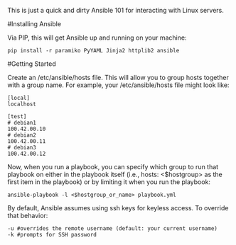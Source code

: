 This is just a quick and dirty Ansible 101 for interacting with Linux servers.

#Installing Ansible

Via PIP, this will get Ansible up and running on your machine:

```
pip install -r paramiko PyYAML Jinja2 httplib2 ansible
```

#Getting Started

Create an /etc/ansible/hosts file. This will allow you to group hosts together with a group name. For example, your /etc/ansible/hosts file might look like:

```
[local]
localhost

[test]
# debian1
100.42.00.10
# debian2
100.42.00.11
# debian3
100.42.00.12
```

Now, when you run a playbook, you can specify which group to run that playbook on either in the playbook itself (i.e., hosts: <$hostgroup> as the first item in the playbook) or by limiting it when you run the playbook:

```
ansible-playbook -l <$hostgroup_or_name> playbook.yml
```

By default, Ansible assumes using ssh keys for keyless access. To override that behavior:

```
-u #overrides the remote username (default: your current username)
-k #prompts for SSH password
```
